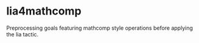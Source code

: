 # lia4mathcomp
Preprocessing goals featuring mathcomp style operations before applying the lia tactic.
